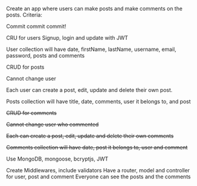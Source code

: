 Create an app where users can make posts and make comments on the posts.
Criteria:

Commit commit commit!

CRU for users
Signup, login and update with JWT

User collection will have date, firstName, lastName, username, email, password, posts and comments

CRUD for posts

Cannot change user

Each user can create a post, edit, update and delete their own post.

Posts collection will have title, date, comments, user it belongs to, and post

~~CRUD for comments~~

~~Cannot change user who commented~~

~~Each can create a post, edit, update and delete their own comments~~

~~Comments collection will have date, post it belongs to, user and comment~~

Use MongoDB, mongoose, bcryptjs, JWT

Create Middlewares, include validators
Have a router, model and controller for user, post and comment
Everyone can see the posts and the comments
